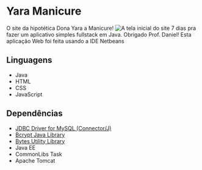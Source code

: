 # Yara Manicure
O site da hipotética Dona Yara a Manicure!
![A tela inicial do site](https://cdn.discordapp.com/attachments/1026585895748513852/1076266920761888798/image.png)
7 dias pra fazer um aplicativo simples fullstack em Java. Obrigado Prof. Daniel!
Esta aplicação Web foi feita usando a IDE Netbeans

## Linguagens
- Java
- HTML
- CSS
- JavaScript

## Dependências
- [JDBC Driver for MySQL (Connector/J)](https://downloads.mysql.com/archives/c-j/)
- [Bcrypt Java Library](https://github.com/patrickfav/bcrypt)
- [Bytes Utility Library](https://github.com/patrickfav/bytes-java)
- Java EE
- CommonLibs Task
- Apache Tomcat
